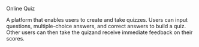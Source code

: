 Online Quiz


A platform that enables users to create and take quizzes. Users can input questions,
multiple-choice answers, and correct answers to build a quiz. Other users can then take 
the quizand receive immediate feedback on their scores.
